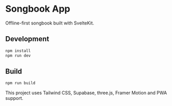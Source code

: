 # Songbook App

Offline-first songbook built with SvelteKit.

## Development

```bash
npm install
npm run dev
```

## Build

```bash
npm run build
```

This project uses Tailwind CSS, Supabase, three.js, Framer Motion and PWA support.
